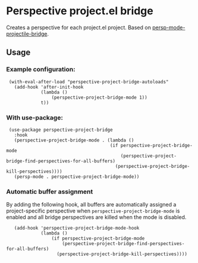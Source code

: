 # Perspective project.el bridge

Creates a perspective for each project.el project. Based on [persp-mode-projectile-bridge](https://github.com/Bad-ptr/persp-mode-projectile-bridge.el).

## Usage
### Example configuration:
```elisp
 (with-eval-after-load "perspective-project-bridge-autoloads"
   (add-hook 'after-init-hook
			 (lambda ()
				 (perspective-project-bridge-mode 1))
			 t))

```

### With use-package:
```elisp
 (use-package perspective-project-bridge
   :hook
   (perspective-project-bridge-mode . (lambda ()
									   (if perspective-project-bridge-mode
										   (perspective-project-bridge-find-perspectives-for-all-buffers)
										 (perspective-project-bridge-kill-perspectives))))
   (persp-mode . perspective-project-bridge-mode))
```

### Automatic buffer assignment
By adding the following hook, all buffers are automatically assigned a project-specific perspective when ```perspective-project-bridge-mode``` is enabled and all bridge perspectives are killed when the mode is disabled.
```elisp
   (add-hook 'perspective-project-bridge-mode-hook
			 (lambda ()
				 (if perspective-project-bridge-mode
					 (perspective-project-bridge-find-perspectives-for-all-buffers)
				   (perspective-project-bridge-kill-perspectives))))
```
